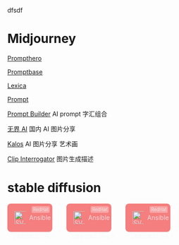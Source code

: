 dfsdf

# Midjourney

[Prompthero](https://prompthero.com/ "是一个在线的AI写作工具，它可以帮助用户自动生成文章、博客、社交媒体帖子、广告等内容的草稿。它使用人工智能技术，自动根据用户提供的关键词、主题和其他指导信息生成文本，用户可以根据自己的需求对生成的文本进行修改和编辑。")

[Promptbase](https://promptbase.com/ "是一个基于GPT-3的AI写作工具，它可以帮助用户自动生成文章、博客、产品说明、电子邮件等内容的草稿。它使用语言模型和机器学习技术，自动根据用户提供的关键词、主题和其他指导信息生成文本，用户可以根据自己的需求对生成的文本进行修改和编辑。")

[Lexica](https://lexica.art/ "是一个基于GPT-3的AI写作工具，它可以帮助用户自动生成文章、博客、产品说明、电子邮件等内容的草稿。它使用语言模型和机器学习技术，自动根据用户提供的关键词、主题和其他指导信息生成文本，用户可以根据自己的需求对生成的文本进行修改和编辑。与其他类似的工具不同的是，Lexica还提供了一些高级功能，例如根据用户的口吻和风格生成文本。")

[Prompt](https://prompt.noonshot.com/ "是一个基于GPT-3的AI写作工具，它可以帮助用户自动生成文章、博客、产品说明、电子邮件等内容的草稿。它使用语言模型和机器学习技术，自动根据用户提供的关键词、主题和其他指导信息生成文本，用户可以根据自己的需求对生成的文本进行修改和编辑。")

[Prompt Builder](https://promptomania.com/prompt-builder/ "是一个在线工具，它可以帮助用户创建自己的AI写作模型。用户可以选择不同的语言模型和数据集，训练自己的模型，然后使用它来生成文本。") AI prompt 字汇组合

[无界 AI](https://www.wujieai.com/ "是一个基于GPT-3的AI写作工具，它可以帮助用户自动生成文章、博客、产品说明、电子邮件等内容的草稿。它使用语言模型和机器学习技术，自动根据用户提供的关键词、主题和其他指导信息生成文本，用户可以根据自己的需求对生成的文本进行修改和编辑。") 国内 AI 图片分享

[Kalos](https://lib.kalos.art/ "是一个基于GPT-3的AI写作工具，它可以帮助用户自动生成文章、博客、产品说明、电子邮件等内容的草稿。它使用语言模型和机器学习技术，自动根据用户提供的关键词、主题和其他指导信息生成文本，用户可以根据自己的需求对生成的文本进行修改和编辑。与其他类似的工具不同的是，Kalos还提供了一些高级功能，例如根据用户的口吻和风格生成文本。") AI 图片分享 艺术画

[Clip Interrogator](https://replicate.com/pharmapsychotic/clip-interrogator "是一个基于GPT-3和CLIP的AI写作工具，它可以帮助用户自动生成文章、博客、产品说明、电子邮件等内容的草稿。它使用语言模型和机器学习技术，自动根据用户提供的关键词、主题和其他指导信息生成文本，用户可以根据自己的需求对生成的文本进行修改和编辑。Clip Interrogator还可以根据用户提供的图像生成文本，例如对一张食物图片生成菜单描述。") 图片生成描述

# stable diffusion

<p class="home-card" id="homeCard">
  <a href="./docs/ansible.html" style="background: rgb(238 0 0/ var(--bg-opacity));" class="contributing tag" data-lang="RedHat" data-info="👆看看还缺点儿什么？">
    <img src="https://prompthero.com/favicon/safari-pinned-tab.svg" alt="SVG Image">
    <span>Ansible</span>
  </a>
  <a href="./docs/ansible.html" style="background: rgb(238 0 0/ var(--bg-opacity));" class="contributing tag" data-lang="RedHat" data-info="👆看看还缺点儿什么？">
    <img src="https://prompthero.com/favicon/safari-pinned-tab.svg" alt="SVG Image">
    <span>Ansible</span>
  </a>
  <a href="./docs/ansible.html" style="background: rgb(238 0 0/ var(--bg-opacity));" class="contributing tag" data-lang="RedHat" data-info="👆看看还缺点儿什么？">
    <img src="https://prompthero.com/favicon/safari-pinned-tab.svg" alt="SVG Image">
    <span>Ansible</span>
  </a>
</p>

<script>
      console.log('arr')
  window.onload = function () {
    const arr = [{
      title: 'Prompthero',
      link: 'https://prompthero.com/'
    }];
    console.log('arr', arr)
    const p = document.getElementById('homeCard');
    arr.forEach(({link, title}) => {
      const a = document.createElement('a');
      const img = document.createElement('img');
      const span = document.createElement('span');
      a.href = '#';
      a.textContent = title;
      span.textContent = title;
      a.appendChild(img);
      a.appendChild(span);
      p.appendChild(a);
    });
  }
</script>
<style>
  .home-card{
    display: grid;
    gap: 2rem;
    grid-template-columns: repeat(4, minmax(0, 1fr));
  }

[data-color-mode*='light'],
[data-color-mode*='light'] body {
  --color-fg-muted: #57606a;
}

[data-color-mode*='dark'],
[data-color-mode*='dark'] body {
  --color-fg-muted: #8b949e;
}

.home-links.home-card {
  margin:2.2rem 0;
  display: flex;
  justify-content: center;
  gap: 1.3rem;
  flex-wrap: wrap;
}
.home-links.home-card a {
  background: rgb(16 185 129/ var(--bg-opacity));
  height: 2.1rem;
  border-radius: 0.3rem;
  gap: 0.1rem;
  padding: 0rem 0.5rem 0rem 0.4rem;
}

.home-links.home-card a svg {
  height: 1em;
  width: 1em;
}

.home-card.home-links a span {
  overflow: hidden;
  text-overflow: ellipsis;
}

.home-card.home-links a {
  width: 9rem;
}

.home-card {
  display: grid;
  gap: 2rem;
  grid-template-columns: repeat(2, minmax(0, 1fr));
}
.home-card br {
  display: none;
}
.home-card :is(a.contributing, a.tag) {
  position: relative;
}
.home-card a.contributing::after {
  color: var(--color-fg-muted);
  content: attr(data-info);
  display: block;
  position: absolute;
  font-size: 10px;
  left: 12px;
  bottom: -18px;
  overflow: hidden;
  height: 1rem;
  line-height: 1rem;
  white-space: nowrap;
  text-overflow: ellipsis;
  text-align: left;
  width: 100%;
}
.home-card a.contributing:hover:after {
  color: var(--color-fg-muted);
  animation: contributing-move 0.1s infinite;
}
@keyframes contributing-move {
  0% {
    transform: translate(0px, 0px);
  }
  50% {
    transform: translate(0px, -3px);
  }
  100% {
    transform: translate(0px, 0px);
  }
}

.home-card a.tag::before {
  content: attr(data-lang);
  display: block;
  position: absolute;
  font-size: 10px;
  right: 6px;
  top: 6px;
  background: rgba(255 255 255 / 0.3);
  border-radius: 3px;
  padding: 1px 3px 2px 3px;
  transition: all 0.3s;
}
.home-card a.tag:hover:before {
  background: rgba(255 255 255 / 0.2);
}

[data-color-mode*='light'] body .home-card a {
  --text-opacity: 0.75;
  color: rgb(15 19 24 / var(--text-opacity));
}
[data-color-mode*='light'] body .home-card a:hover {
  --text-opacity: 0.85;
  color: rgb(241 245 249 / var(--text-opacity)) !important;
}
.home-card a {
  display: flex;
  align-items: center;
  gap: 0.5rem;
  cursor: pointer;
  border-radius: 0.5rem;
  padding: 0rem 1rem;
  height: 4rem;
  box-shadow: 0 0 #0000, 0 0 #0000, 0 1px 2px 0 rgba(0, 0, 0, 0.05);
  color: var(--color-fg-default);
  --text-opacity: 0.75;
  color: rgb(241 245 249 / var(--text-opacity));
  --bg-opacity: 0.5;
  background-color: rgb(62 69 72 / var(--bg-opacity));
  transition: all 0.3s;
  text-decoration: none;
}
.home-card a:hover {
  --bg-opacity: 1;
  --text-opacity: 0.75;
}
.home-card a svg {
  min-width: 1.6rem;
  height: 1.8rem;
}
.home-card a img {
    min-width: 1.6rem;
    height: 1.8rem;
}
@media (min-width: 768px) {
  .home-card {
    grid-template-columns: repeat(4, minmax(0, 1fr));
  }
}
</style>
